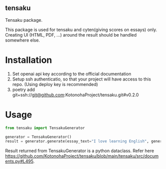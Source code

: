 ## tensaku
Tensaku package.

This package is used for tensaku and cyten(giving scores on essays) only.
Creating UI (HTML, PDF, ...) around the result should be handled somewhere else.

# Installation

1. Set openai api key according to the official documentation
2. Setup ssh authenticatio, so that your project will have access to this repo. (Using deploy key is recommended)
4. poetry add git+ssh://git@github.com:KotonohaProject/tensaku.git#v0.2.0

# Usage

```python
from tensaku import TensakuGenerator

generator = TensakuGenerator()
result = generator.generate(essay_text="I love learning English", generate_quiz=True, generate_comment=True, generate_native_example=True, generate_native_explanation=True)
```

Result returned from TensakuGenerator is a python dataclass. Refer here https://github.com/KotonohaProject/tensaku/blob/main/tensaku/src/documents.py#L495.
